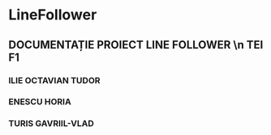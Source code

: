 # LineFollower

## DOCUMENTAȚIE  PROIECT LINE FOLLOWER \n TEI F1

### ILIE OCTAVIAN TUDOR
### ENESCU HORIA
### TURIS GAVRIIL-VLAD
